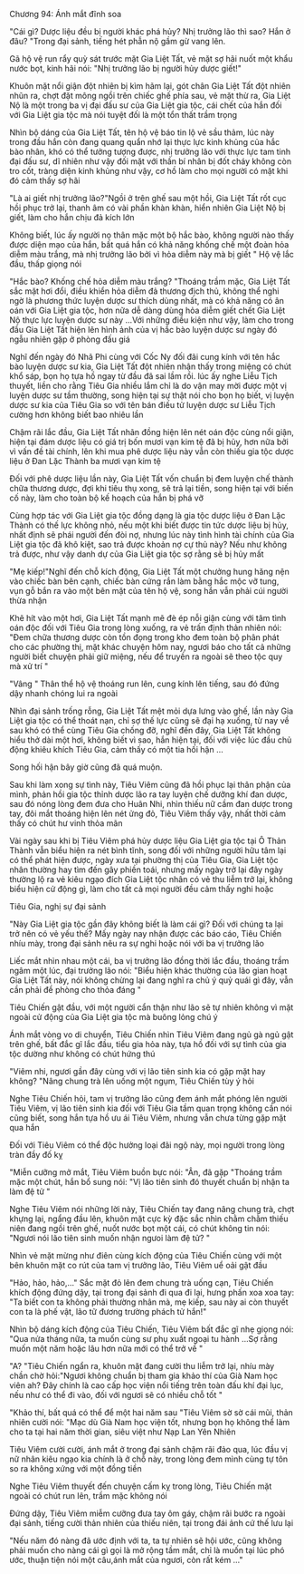 




Chương 94: Ánh mắt đĩnh soa


"Cái gì? Dược liệu đều bị người khác phá hủy? Nhị trưởng lão thì sao? Hắn ở đâu? "Trong đại sảnh, tiếng hét phẫn nộ gầm gừ vang lên.

Gã hộ vệ run rẩy quỳ sát trước mặt Gia Liệt Tất, vẻ mặt sợ hãi nuốt một khẩu nước bọt, kinh hãi nói: "Nhị trưởng lão bị người hủy dược giết!"

Khuôn mặt nổi giận đột nhiên bị kìm hãm lại, gót chân Gia Liệt Tất đột nhiên nhũn ra, chợt đặt mông ngồi trên chiếc ghế phía sau, vẻ mặt thừ ra, Gia Liệt Nộ là một trong ba vị đại đấu sư của Gia Liệt gia tộc, cái chết của hắn đối với Gia Liệt gia tộc mà nói tuyệt đối là một tổn thất trầm trọng

Nhìn bộ dáng của Gia Liệt Tất, tên hộ vệ báo tin lộ vẻ sầu thảm, lúc này trong đầu hắn còn đang quang quẩn nhớ lại thực lực kinh khủng của hắc bào nhân, khó có thể tưởng tượng được, nhị trưởng lão với thực lực tam tinh đại đấu sư, dĩ nhiên như vậy đối mặt với thần bí nhân bị đốt cháy không còn tro cốt, tràng diện kinh khủng như vậy, cơ hồ làm cho mọi người có mặt khi đó cảm thấy sợ hãi

"Là ai giết nhị trưởng lão?"Ngồi ở trên ghế sau một hồi, Gia Liệt Tất rốt cục hồi phục trở lại, thanh âm có vài phần khàn khàn, hiển nhiên Gia Liệt Nộ bị giết, làm cho hắn chịu đả kích lớn

Không biết, lúc ấy người nọ thân mặc một bộ hắc bào, không người nào thấy được diện mạo của hắn, bất quá hắn có khả năng khống chế một đoàn hỏa diễm màu trắng, mà nhị trưởng lão bởi vì hỏa diễm này mà bị giết " Hộ vệ lắc đầu, thấp giọng nói

"Hắc bào? Khống chế hỏa diễm màu trắng? "Thoáng trầm mặc, Gia Liệt Tất sắc mặt hơi đổi, điều khiển hỏa diễm đả thương địch thủ, không thể nghi ngờ là phương thức luyện dược sư thích dùng nhất, mà có khả năng có ân oán với Gia Liệt gia tộc, hơn nữa dễ dàng dùng hỏa diễm giết chết Gia Liệt Nộ thực lực luyện dược sư này …Với những điều kiện như vậy, làm cho trong đầu Gia Liệt Tất hiện lên hình ảnh của vị hắc bào luyện dược sư ngày đó ngẫu nhiên gặp ở phòng đấu giá

Nghĩ đến ngày đó Nhã Phi cùng với Cốc Ny đối đãi cung kính với tên hắc bào luyện dược sư kia, Gia Liệt Tất đột nhiên nhận thấy trong miệng có chút khổ sáp, bọn họ tựa hồ ngay từ đầu đã sai lầm rồi. lúc ấy nghe Liễu Tịch thuyết, liền cho rằng Tiêu Gia nhiều lắm chỉ là do vận may mời được một vị luyện dược sư tầm thường, song hiện tại sự thật nói cho bọn họ biết, vị luyện dược sư kia của Tiêu Gia so với tên bán điếu tử luyện dược sư Liễu Tịch cường hơn không biết bao nhiêu lần

Chậm rãi lắc đầu, Gia Liệt Tất nhãn đồng hiện lên nét oán độc cùng nổi giận, hiện tại đám dược liệu có giá trị bốn mươi vạn kim tệ đã bị hủy, hơn nữa bởi vì vấn đề tài chính, lên khi mua phê dược liệu này vẫn còn thiếu gia tộc dược liệu ở Đan Lặc Thành ba mươi vạn kim tệ

Đối với phê dược liệu lần này, Gia Liệt Tất vốn chuẩn bị đem luyện chế thành chữa thương dược, đợi khi tiêu thụ xong, sẽ trả lại tiền, song hiện tại với biến cố này, làm cho toàn bộ kế hoạch của hắn bị phá vỡ

Cùng hợp tác với Gia Liệt gia tộc đồng dạng là gia tộc dược liệu ở Đan Lặc Thành có thế lực không nhỏ, nếu một khi biết được tin tức dược liệu bị hủy, nhất định sẽ phái người đến đòi nợ, nhưng lúc này tình hình tài chính của Gia Liệt gia tộc đã khô kiệt, sao trả được khoản nợ cự thủ này? Nếu như không trả được, như vậy danh dự của Gia Liệt gia tộc sợ rằng sẽ bị hủy mất

"Mẹ kiếp!"Nghĩ đến chỗ kích động, Gia Liệt Tất một chưởng hung hăng nện vào chiếc bàn bên cạnh, chiếc bàn cứng rắn làm bằng hắc mộc vỡ tung, vụn gỗ bắn ra vào một bên mặt của tên hộ vệ, song hắn vẫn phải cúi người thừa nhận

Khẽ hít vào một hơi, Gia Liệt Tất mạnh mẽ đè ép nỗi giận cùng với tâm tình oán độc đối với Tiêu Gia trong lòng xuống, ra vẻ trấn định thản nhiên nói: "Đem chữa thương dược còn tồn đọng trong kho đem toàn bộ phân phát cho các phường thị, mặt khác chuyện hôm nay, ngươi báo cho tất cả những người biết chuyện phải giữ miệng, nếu để truyền ra ngoài sẽ theo tộc quy mà xử trí "

"Vâng " Thân thể hộ vệ thoáng run lên, cung kính lên tiếng, sau đó đứng dậy nhanh chóng lui ra ngoài

Nhìn đại sảnh trống rỗng, Gia Liệt Tất mệt mỏi dựa lưng vào ghế, lần này Gia Liệt gia tộc có thể thoát nạn, chỉ sợ thế lực cũng sẽ đại hạ xuống, từ nay về sau khó có thể cùng Tiêu Gia chống đỡ, nghĩ đến đây, Gia Liệt Tất không hiểu thở dài một hơi, không biết vì sao, hắn hiện tại, đối với việc lúc đầu chủ động khiêu khích Tiêu Gia, cảm thấy có một tia hối hận …

Song hối hận bây giờ cũng đã quá muộn.

Sau khi làm xong sự tình này, Tiêu Viêm cũng đã hồi phục lại thân phận của mình, phản hồi gia tộc thỉnh dược lão ra tay luyện chế dưỡng khí đan dược, sau đó nóng lòng đem đưa cho Huân Nhi, nhìn thiếu nữ cầm đan dược trong tay, đôi mắt thoáng hiện lên nét ửng đỏ, Tiêu Viêm thấy vậy, nhất thời cảm thấy có chút hư vinh thỏa mãn

Vài ngày sau khi bị Tiêu Viêm phá hủy dược liệu Gia Liệt gia tộc tại Ô Thản Thành vẫn biểu hiện ra nét bình tĩnh, song đối với những người hữu tâm lại có thể phát hiện được, ngày xưa tại phường thị của Tiêu Gia, Gia Liệt tộc nhân thường hay tìm đến gây phiền toái, nhưng mấy ngày trở lại đây ngày thường lộ ra vẻ kiêu ngạo đích Gia Liệt tộc nhân có vẻ thu liễm trở lại, không biểu hiện cử động gì, làm cho tất cả mọi người đều cảm thấy nghi hoặc

Tiêu Gia, nghị sự đại sảnh

"Này Gia Liệt gia tộc gần đây không biết là làm cái gì? Đối với chúng ta lại trở nên có vẻ yếu thế? Mấy ngày nay nhận được các báo cáo, Tiêu Chiến nhíu mày, trong đại sảnh nêu ra sự nghi hoặc nói với ba vị trưởng lão

Liếc mắt nhìn nhau một cái, ba vị trưởng lão đồng thời lắc đầu, thoáng trầm ngâm một lúc, đại trưởng lão nói: "Biểu hiện khác thường của lão gian hoạt Gia Liệt Tất này, nói không chừng lại đang nghĩ ra chủ ý quỷ quái gì đây, vẫn cần phải đề phòng cho thỏa đáng "

Tiêu Chiến gật đầu, với một người cẩn thận như lão sẽ tự nhiên không vì mặt ngoài cử động của Gia Liệt gia tộc mà buông lỏng chú ý

Ánh mắt vòng vo di chuyển, Tiêu Chiến nhìn Tiêu Viêm đang ngủ gà ngủ gật trên ghế, bất đắc gĩ lắc đầu, tiểu gia hỏa này, tựa hồ đối với sự tình của gia tộc dường như không có chút hứng thú

"Viêm nhi, ngươi gần đây cùng với vị lão tiên sinh kia có gặp mặt hay không? "Nâng chung trà lên uống một ngụm, Tiêu Chiến tùy ý hỏi

Nghe Tiêu Chiến hỏi, tam vị trưởng lão cũng đem ánh mắt phóng lên người Tiêu Viêm, vị lão tiên sinh kia đối với Tiêu Gia tầm quan trọng không cần nói cũng biết, song hắn tựa hồ ưu ái Tiêu Viêm, nhưng vẫn chưa từng gặp mặt qua hắn

Đối với Tiêu Viêm có thể độc hưởng loại đãi ngộ này, mọi người trong lòng tràn đầy đố kỵ

"Miễn cưỡng mở mắt, Tiêu Viêm buồn bực nói: "Ân, đã gặp "Thoáng trầm mặc một chút, hắn bổ sung nói: "Vị lão tiên sinh đó thuyết chuẩn bị nhận ta làm đệ tử "

Nghe Tiêu Viêm nói những lời này, Tiêu Chiến tay đang nâng chung trà, chợt khựng lại, ngẩng đầu lên, khuôn mặt cực kỳ đặc sắc nhìn chằm chằm thiếu niên đang ngồi trên ghế, nuốt nước bọt một cái, có chút không tin nói: "Ngươi nói lão tiên sinh muốn nhận ngưoi làm đệ tử? "

Nhìn vẻ mặt mừng như điên cùng kích động của Tiêu Chiến cùng với một bên khuôn mặt co rút của tam vị trưởng lão, Tiêu Viêm uể oải gật đầu

"Hảo, hảo, hảo,…" Sắc mặt đỏ lên đem chung trà uống cạn, Tiêu Chiến khích động đứng dậy, tại trong đại sảnh đi qua đi lại, hưng phấn xoa xoa tay: "Ta biết con ta không phải thường nhân mà, mẹ kiếp, sau này ai còn thuyết con ta là phế vật, lão tữ đương trường phách tử hắn!"

Nhìn bộ dáng kích động của Tiêu Chiến, Tiêu Viêm bất đắc gĩ nhẹ giọng nói: "Qua nửa tháng nữa, ta muốn cùng sư phụ xuất ngoại tu hành …Sợ rằng muốn một năm hoặc lâu hơn nữa mới có thể trở về "

"A? "Tiêu Chiến ngẩn ra, khuôn mặt đang cười thu liễm trở lại, nhíu mày chần chờ hỏi:"Ngươi không chuẩn bị tham gia khảo thí của Già Nam học viên ah? Đây chính là cao cấp học viện nổi tiếng trên toàn đấu khí đại lục, nếu như có thể đi vào, đối với ngươi sẽ có nhiều chỗ tốt "

"Khảo thí, bất quá có thể để một hai năm sau "Tiêu Viêm sờ sờ cái mũi, thản nhiên cười nói: "Mạc dù Già Nam học viện tốt, nhưng bọn họ không thể làm cho ta tại hai năm thời gian, siêu việt như Nạp Lan Yên Nhiên

Tiêu Viêm cười cười, ánh mắt ở trong đại sảnh chậm rãi đảo qua, lúc đầu vị nữ nhân kiêu ngạo kia chính là ở chỗ này, trong lòng đem mình cùng tự tôn so ra không xứng với một đồng tiền

Nghe Tiêu Viêm thuyết đến chuyện cấm kỵ trong lòng, Tiêu Chiến mặt ngoài có chút run lên, trầm mặc không nói

Đứng dậy, Tiêu Viêm miễm cưỡng đưa tay ôm gáy, chậm rãi bước ra ngoài đại sảnh, tiếng cười thản nhiên của thiếu niên, tại trong đái ảnh cứ thế lưu lại

"Nếu năm đó nàng đã ước định với ta, ta tự nhiên sẽ hội ước, cũng không phải muốn cho nàng cái gì gọi là mở rộng tầm mắt, chỉ là muốn tại lúc phó ước, thuận tiện nói một câu,ánh mắt của ngươi, còn rất kém …"




